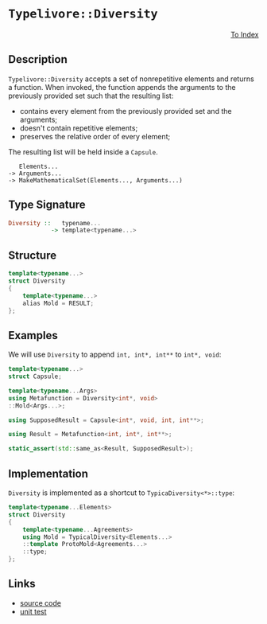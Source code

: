 <!-- Copyright 2024 Feng Mofan
SPDX-License-Identifier: Apache-2.0 -->

# `Typelivore::Diversity`

<p style='text-align: right;'><a href="../../../index.md#list-modifications-6">To Index</a></p>

## Description

`Typelivore::Diversity` accepts a set of nonrepetitive elements and returns a function.
When invoked, the function appends the arguments to the previously provided set such that the resulting list:

- contains every element from the previously provided set and the arguments;
- doesn't contain repetitive elements;
- preserves the relative order of every element;

The resulting list will be held inside a `Capsule`.

<pre><code>   Elements...
-> Arguments...
-> MakeMathematicalSet(Elements..., Arguments...)</code></pre>

## Type Signature

```Haskell
Diversity ::   typename...
            -> template<typename...>
```

## Structure

```C++
template<typename...>
struct Diversity
{
    template<typename...>
    alias Mold = RESULT;
};
```

## Examples

We will use `Diversity` to append `int, int*, int**` to `int*, void`:

```C++
template<typename...>
struct Capsule;

template<typename...Args>
using Metafunction = Diversity<int*, void>
::Mold<Args...>;

using SupposedResult = Capsule<int*, void, int, int**>;

using Result = Metafunction<int, int*, int**>;

static_assert(std::same_as<Result, SupposedResult>);
```

## Implementation

`Diversity` is implemented as a shortcut to `TypicaDiversity<*>::type`:

```C++
template<typename...Elements>
struct Diversity
{
    template<typename...Agreements>
    using Mold = TypicalDiversity<Elements...>
    ::template ProtoMold<Agreements...>
    ::type;
};
```

## Links

- [source code](../../../../conceptrodon/descend/typelivore/diversity.hpp)
- [unit test](../../../../tests/unit/metafunctions/typelivore/diversity.test.hpp)
